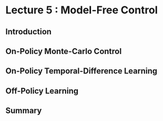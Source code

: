 # Lecture 5 : Model-Free Control

## Introduction

## On-Policy Monte-Carlo Control

## On-Policy Temporal-Difference Learning

## Off-Policy Learning

## Summary